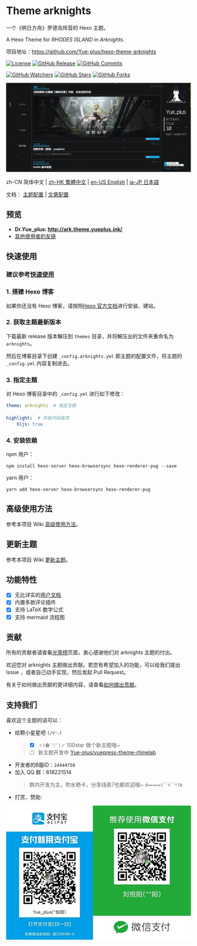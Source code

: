 # Theme arknights

一个《明日方舟》罗德岛阵营的 Hexo 主题。

A Hexo Theme for *RHODES ISLAND* in *Arknights*.

项目地址：<https://github.com/Yue-plus/hexo-theme-arknights>

<a title="License" target="_blank" href="https://github.com/Yue-plus/hexo-theme-arknights/blob/master/LICENSE"><img alt="License" src="https://img.shields.io/github/license/Yue-plus/hexo-theme-arknights.svg?style=flat"></a>
<a title="GitHub Release" target="_blank" href="https://github.com/Yue-plus/hexo-theme-arknights/releases"><img alt="GitHub Release" src="https://img.shields.io/github/v/release/Yue-plus/hexo-theme-arknights?style=flat"></a>
<a title="GitHub Commits" target="_blank" href="https://github.com/Yue-plus/hexo-theme-arknights/commits/master"><img alt="GitHub Commits" src="https://img.shields.io/github/commit-activity/m/Yue-plus/hexo-theme-arknights.svg?style=flat&color=brightgreen&label=commits"></a>

<a title="GitHub Watchers" target="_blank" href="https://github.com/Yue-plus/hexo-theme-arknights/watchers"><img alt="GitHub Watchers" src="https://img.shields.io/github/watchers/Yue-plus/hexo-theme-arknights.svg?label=Watchers&style=social"></a>  <a title="GitHub Stars" target="_blank" href="https://github.com/Yue-plus/hexo-theme-arknights/stargazers"><img alt="GitHub Stars" src="https://img.shields.io/github/stars/Yue-plus/hexo-theme-arknights.svg?label=Stars&style=social"></a>  <a title="GitHub Forks" target="_blank" href="https://github.com/Yue-plus/hexo-theme-arknights/network/members"><img alt="GitHub Forks" src="https://img.shields.io/github/forks/Yue-plus/hexo-theme-arknights.svg?label=Forks&style=social"></a>

![ScreenShot](./demo.jpg)

<p>zh-CN 简体中文  |  <a title="Traditional Chinese" href="README.tc.md">zh-HK 繁體中文</a>  |  <a title="English" href="README.en.md">en-US English</a>  |  <a title="Japanese" href="README.ja.md">ja-JP 日本語</a></p>

<span>文档：</span>
  <a href="https://github.com/Yue-plus/hexo-theme-arknights/wiki">主题配置</a> | 
  <a href="https://hexo.io/zh-cn/docs/front-matter">文章配置</a>

## 预览

- **Dr.Yue_plus: <http://ark.theme.yueplus.ink/>**
- [其他使用者的友链](./friend_Links.md)

## 快速使用

### 建议参考[快速使用](https://github.com/Yue-plus/hexo-theme-arknights/wiki/%E5%BF%AB%E9%80%9F%E4%BD%BF%E7%94%A8)

### 1. 搭建 Hexo 博客

如果你还没有 Hexo 博客，请按照[Hexo 官方文档](https://hexo.io/zh-cn/docs/)进行安装、建站。

### 2. 获取主题最新版本

下载最新 release 版本解压到 `themes` 目录，并将解压出的文件夹重命名为 `arknights`。

然后在博客目录下创建 `_config.arknights.yml` 即主题的配置文件，将主题的 `_config.yml` 内容复制进去。

### 3. 指定主题

对 Hexo 博客目录中的 `_config.yml` 进行如下修改：

``` yaml
theme: arknights  # 指定主题

highlight:  # 开启代码高亮
    hljs: true
```

### 4. 安装依赖

npm 用户：
``` shell script 
npm install hexo-server hexo-browsersync hexo-renderer-pug --save
```

yarn 用户：
``` shell script
yarn add hexo-server hexo-browsersync hexo-renderer-pug
```

## 高级使用方法

参考本项目 Wiki [高级使用方法](https://github.com/Yue-plus/hexo-theme-arknights/wiki/%E9%AB%98%E7%BA%A7%E4%BD%BF%E7%94%A8%E6%96%B9%E6%B3%95)。

## 更新主题

参考本项目 Wiki [更新主题](https://github.com/Yue-plus/hexo-theme-arknights/wiki/%E6%9B%B4%E6%96%B0%E4%B8%BB%E9%A2%98)。

## 功能特性

- [x] 无比详实的[用户文档](https://github.com/Yue-plus/hexo-theme-arknights/wiki)
- [x] 内置多款评论插件
- [x] 支持 LaTeX 数学公式
- [x] 支持 mermaid 流程图

## 贡献

所有的贡献者请查看[光荣榜](https://github.com/Yue-plus/hexo-theme-arknights/wiki/%E5%85%89%E8%8D%A3%E6%A6%9C)页面，衷心感谢他们对 arknights 主题的付出。

欢迎您对 arknights 主题做出贡献。若您有希望加入的功能，可以给我们提出 Issue ，或者自己动手实现，然后发起 Pull Request。

有关于如何做出贡献的更详细内容，请查看[如何做出贡献](https://github.com/Yue-plus/hexo-theme-arknights/wiki/%E5%A6%82%E4%BD%95%E5%81%9A%E5%87%BA%E8%B4%A1%E7%8C%AE)。

## 支持我们

喜欢这个主题的话可以：

- 给颗小星星吧 `(/▽＼)`
  > - [x] `ヾ(✿ﾟ▽ﾟ)ノ` 100star 做个新主题哦~
  > - [ ] 新主题开发中 [Yue-plus/vuepress-theme-rhinelab](https://github.com/Yue-plus/vuepress-theme-rhinelab)
- 开发者的B服ID：`24444750`
- 加入 QQ 群：618221514
    > 群内开发为主，吹水晒卡，分享线索7也都欢迎哦~ `d=====(￣▽￣*)b`
- 打赏、赞助:

![收款二维码](./support.jpg)
